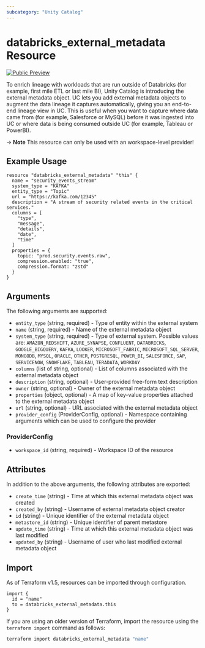 ```yaml
---
subcategory: "Unity Catalog"
---
```

# databricks_external_metadata Resource
[![Public Preview](https://img.shields.io/badge/Release_Stage-Public_Preview-yellowgreen)](https://docs.databricks.com/aws/en/release-notes/release-types)

To enrich lineage with workloads that are run outside of Databricks (for example, first mile ETL or last mile BI),
Unity Catalog is introducing the external metadata object. UC lets you add external metadata objects to augment the data lineage it captures automatically, giving you an end-to-end lineage view in UC. 
This is useful when you want to capture where data came from (for example, Salesforce or MySQL) before it was ingested into UC or where data is being consumed outside UC (for example, Tableau or PowerBI).

-> **Note** This resource can only be used with an workspace-level provider!

## Example Usage
```hcl
resource "databricks_external_metadata" "this" {
  name = "security_events_stream"
  system_type = "KAFKA"
  entity_type = "Topic"
  url = "https://kafka.com/12345"
  description = "A stream of security related events in the critical services."
  columns = [
    "type",
    "message",
    "details",
    "date",
    "time"
  ]
  properties = {
    topic: "prod.security.events.raw",
    compression.enabled: "true",
    compression.format: "zstd"
  }
}
```

## Arguments
The following arguments are supported:
* `entity_type` (string, required) - Type of entity within the external system
* `name` (string, required) - Name of the external metadata object
* `system_type` (string, required) - Type of external system. Possible values are: `AMAZON_REDSHIFT`, `AZURE_SYNAPSE`, `CONFLUENT`, `DATABRICKS`, `GOOGLE_BIGQUERY`, `KAFKA`, `LOOKER`, `MICROSOFT_FABRIC`, `MICROSOFT_SQL_SERVER`, `MONGODB`, `MYSQL`, `ORACLE`, `OTHER`, `POSTGRESQL`, `POWER_BI`, `SALESFORCE`, `SAP`, `SERVICENOW`, `SNOWFLAKE`, `TABLEAU`, `TERADATA`, `WORKDAY`
* `columns` (list of string, optional) - List of columns associated with the external metadata object
* `description` (string, optional) - User-provided free-form text description
* `owner` (string, optional) - Owner of the external metadata object
* `properties` (object, optional) - A map of key-value properties attached to the external metadata object
* `url` (string, optional) - URL associated with the external metadata object
* `provider_config` (ProviderConfig, optional) - Namespace containing arguments which can be used to configure the provider

### ProviderConfig
* `workspace_id` (string, required) - Workspace ID of the resource

## Attributes
In addition to the above arguments, the following attributes are exported:
* `create_time` (string) - Time at which this external metadata object was created
* `created_by` (string) - Username of external metadata object creator
* `id` (string) - Unique identifier of the external metadata object
* `metastore_id` (string) - Unique identifier of parent metastore
* `update_time` (string) - Time at which this external metadata object was last modified
* `updated_by` (string) - Username of user who last modified external metadata object

## Import
As of Terraform v1.5, resources can be imported through configuration.
```hcl
import {
  id = "name"
  to = databricks_external_metadata.this
}
```

If you are using an older version of Terraform, import the resource using the `terraform import` command as follows:
```sh
terraform import databricks_external_metadata "name"
```